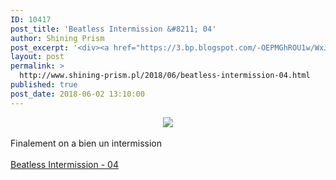 ```yaml
---
ID: 10417
post_title: 'Beatless Intermission &#8211; 04'
author: Shining Prism
post_excerpt: '<div><a href="https://3.bp.blogspot.com/-OEPMGhROU1w/WxJ5qpzXXFI/AAAAAAAAB4k/-_zrvRqAxlARYM1mujTQuly1-vvU5wCiwCLcBGAs/s1600/Beatless%2B-%2B16.png" imageanchor="1"><img border="0" data-original-height="720" data-original-width="1280" src="https://3.bp.blogspot.com/-OEPMGhROU1w/WxJ5qpzXXFI/AAAAAAAAB4k/-_zrvRqAxlARYM1mujTQuly1-vvU5wCiwCLcBGAs/s1600/Beatless%2B-%2B16.png"></a></div><br>Finalement on a bien un intermission<br><br><a href="http://jheberg.net/captcha/shining-prism-beatless-intermission-04/">Beatless Intermission - 04</a>'
layout: post
permalink: >
  http://www.shining-prism.pl/2018/06/beatless-intermission-04.html
published: true
post_date: 2018-06-02 13:10:00
---
```

<div class="separator" style="clear: both; text-align: center;"><a href="https://3.bp.blogspot.com/-OEPMGhROU1w/WxJ5qpzXXFI/AAAAAAAAB4k/-_zrvRqAxlARYM1mujTQuly1-vvU5wCiwCLcBGAs/s1600/Beatless%2B-%2B16.png" imageanchor="1" style="margin-left: 1em; margin-right: 1em;"><img border="0" data-original-height="720" data-original-width="1280" src="https://3.bp.blogspot.com/-OEPMGhROU1w/WxJ5qpzXXFI/AAAAAAAAB4k/-_zrvRqAxlARYM1mujTQuly1-vvU5wCiwCLcBGAs/s1600/Beatless%2B-%2B16.png" /></a></div><br />Finalement on a bien un intermission<br /><br /><a href="http://jheberg.net/captcha/shining-prism-beatless-intermission-04/">Beatless Intermission - 04</a>